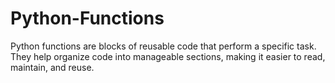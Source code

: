 # Python-Functions
Python functions are blocks of reusable code that perform a specific task. They help organize code into manageable sections, making it easier to read, maintain, and reuse.
